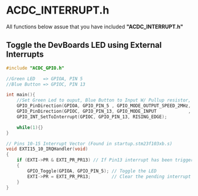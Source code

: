 # ACDC_INTERRUPT.h
All functions below assue that you have included **"ACDC_INTERRUPT.h"**

## Toggle the DevBoards LED using External Interrupts
```C
#include "ACDC_GPIO.h"

//Green LED   => GPIOA, PIN 5
//Blue Button => GPIOC, PIN 13

int main(){
    //Set Green Led to ouput, Blue Button to Input W/ Pullup resistor, and enable External Interrupts
    GPIO_PinDirection(GPIOA, GPIO_PIN_5 , GPIO_MODE_OUTPUT_SPEED_2MHz, GPIO_CNF_OUTPUT_PUSH_PULL);
    GPIO_PinDirection(GPIOC, GPIO_PIN_13, GPIO_MODE_INPUT            , GPIO_CNF_INPUT_PULLUP    );
    GPIO_INT_SetToInterrupt(GPIOC, GPIO_PIN_13, RISING_EDGE);

    while(1){}
}

// Pins 10-15 Interrupt Vector (Found in startup.stm23f103xb.s)
void EXTI15_10_IRQHandler(void)
{
    if (EXTI->PR & EXTI_PR_PR13) // If Pin13 interrupt has been triggered
    {
        GPIO_Toggle(GPIOA, GPIO_PIN_5); // Toggle the LED
        EXTI->PR = EXTI_PR_PR13;        // Clear the pending interrupt
    }
}
```